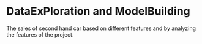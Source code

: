 # DataExPloration and ModelBuilding
The sales of second hand car based on different features and by analyzing the features of the project. 
